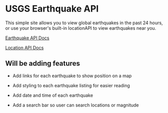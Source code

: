 # USGS Earthquake API

This simple site allows you to view global earthquakes in the past 24 hours, or use your browser's built-in locationAPI to view earthquakes near you.

[Earthquake API Docs](https://earthquake.usgs.gov/fdsnws/event/1/)

[Location API Docs](https://developer.mozilla.org/en-US/docs/Web/API/Geolocation_API)

## Will be adding features

- Add links for each earthquake to show position on a map

- Add styling to each earthquake listing for easier reading

- Add date and time of each earthquake

- Add a search bar so user can search locations or magnitude